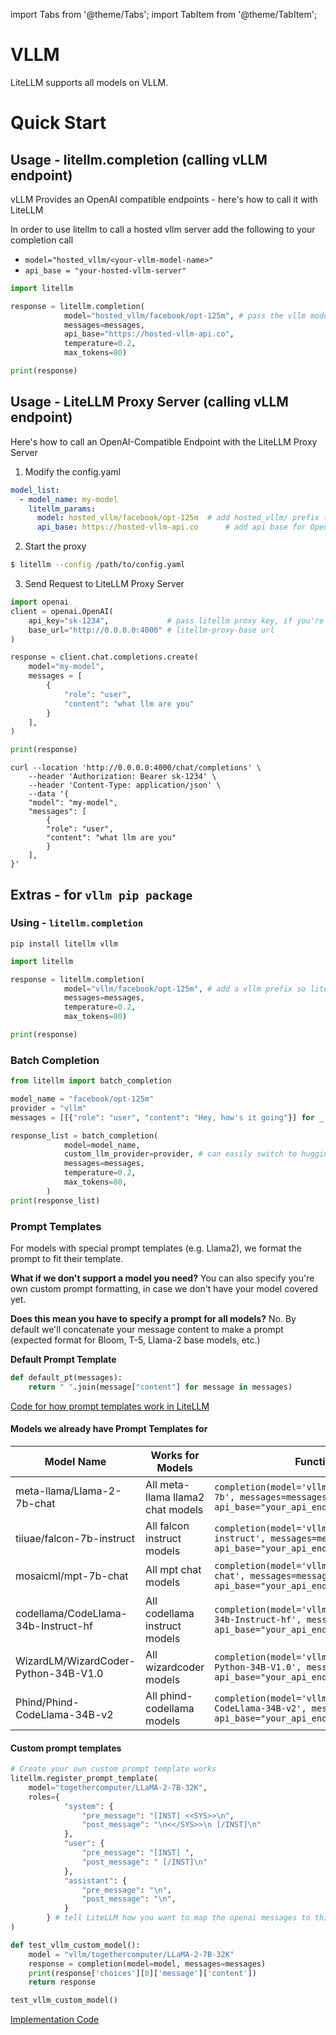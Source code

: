 import Tabs from '@theme/Tabs';
import TabItem from '@theme/TabItem';

# VLLM

LiteLLM supports all models on VLLM.

# Quick Start

## Usage - litellm.completion (calling vLLM endpoint)
vLLM Provides an OpenAI compatible endpoints - here's how to call it with LiteLLM 

In order to use litellm to call a hosted vllm server add the following to your completion call

* `model="hosted_vllm/<your-vllm-model-name>"` 
* `api_base = "your-hosted-vllm-server"`

```python
import litellm 

response = litellm.completion(
            model="hosted_vllm/facebook/opt-125m", # pass the vllm model name
            messages=messages,
            api_base="https://hosted-vllm-api.co",
            temperature=0.2,
            max_tokens=80)

print(response)
```


## Usage -  LiteLLM Proxy Server (calling vLLM endpoint)

Here's how to call an OpenAI-Compatible Endpoint with the LiteLLM Proxy Server

1. Modify the config.yaml 

  ```yaml
  model_list:
    - model_name: my-model
      litellm_params:
        model: hosted_vllm/facebook/opt-125m  # add hosted_vllm/ prefix to route as OpenAI provider
        api_base: https://hosted-vllm-api.co      # add api base for OpenAI compatible provider
  ```

2. Start the proxy 

  ```bash
  $ litellm --config /path/to/config.yaml
  ```

3. Send Request to LiteLLM Proxy Server

  <Tabs>

  <TabItem value="openai" label="OpenAI Python v1.0.0+">

  ```python
  import openai
  client = openai.OpenAI(
      api_key="sk-1234",             # pass litellm proxy key, if you're using virtual keys
      base_url="http://0.0.0.0:4000" # litellm-proxy-base url
  )

  response = client.chat.completions.create(
      model="my-model",
      messages = [
          {
              "role": "user",
              "content": "what llm are you"
          }
      ],
  )

  print(response)
  ```
  </TabItem>

  <TabItem value="curl" label="curl">

  ```shell
  curl --location 'http://0.0.0.0:4000/chat/completions' \
      --header 'Authorization: Bearer sk-1234' \
      --header 'Content-Type: application/json' \
      --data '{
      "model": "my-model",
      "messages": [
          {
          "role": "user",
          "content": "what llm are you"
          }
      ],
  }'
  ```
  </TabItem>

  </Tabs>


## Extras - for `vllm pip package`
### Using - `litellm.completion`

```
pip install litellm vllm
```
```python
import litellm 

response = litellm.completion(
            model="vllm/facebook/opt-125m", # add a vllm prefix so litellm knows the custom_llm_provider==vllm
            messages=messages,
            temperature=0.2,
            max_tokens=80)

print(response)
```


### Batch Completion

```python
from litellm import batch_completion

model_name = "facebook/opt-125m"
provider = "vllm"
messages = [[{"role": "user", "content": "Hey, how's it going"}] for _ in range(5)]

response_list = batch_completion(
            model=model_name, 
            custom_llm_provider=provider, # can easily switch to huggingface, replicate, together ai, sagemaker, etc.
            messages=messages,
            temperature=0.2,
            max_tokens=80,
        )
print(response_list)
```
### Prompt Templates

For models with special prompt templates (e.g. Llama2), we format the prompt to fit their template.

**What if we don't support a model you need?**
You can also specify you're own custom prompt formatting, in case we don't have your model covered yet. 

**Does this mean you have to specify a prompt for all models?**
No. By default we'll concatenate your message content to make a prompt (expected format for Bloom, T-5, Llama-2 base models, etc.)

**Default Prompt Template**
```python
def default_pt(messages):
    return " ".join(message["content"] for message in messages)
```

[Code for how prompt templates work in LiteLLM](https://github.com/BerriAI/litellm/blob/main/litellm/llms/prompt_templates/factory.py)


#### Models we already have Prompt Templates for

| Model Name                           | Works for Models                  | Function Call                                                                                                    |
|--------------------------------------|-----------------------------------|------------------------------------------------------------------------------------------------------------------|
| meta-llama/Llama-2-7b-chat           | All meta-llama llama2 chat models | `completion(model='vllm/meta-llama/Llama-2-7b', messages=messages, api_base="your_api_endpoint")`                |
| tiiuae/falcon-7b-instruct            | All falcon instruct models        | `completion(model='vllm/tiiuae/falcon-7b-instruct', messages=messages, api_base="your_api_endpoint")`            |
| mosaicml/mpt-7b-chat                 | All mpt chat models               | `completion(model='vllm/mosaicml/mpt-7b-chat', messages=messages, api_base="your_api_endpoint")`                 |
| codellama/CodeLlama-34b-Instruct-hf  | All codellama instruct models     | `completion(model='vllm/codellama/CodeLlama-34b-Instruct-hf', messages=messages, api_base="your_api_endpoint")`  |
| WizardLM/WizardCoder-Python-34B-V1.0 | All wizardcoder models            | `completion(model='vllm/WizardLM/WizardCoder-Python-34B-V1.0', messages=messages, api_base="your_api_endpoint")` |
| Phind/Phind-CodeLlama-34B-v2         | All phind-codellama models        | `completion(model='vllm/Phind/Phind-CodeLlama-34B-v2', messages=messages, api_base="your_api_endpoint")`         |

#### Custom prompt templates

```python 
# Create your own custom prompt template works 
litellm.register_prompt_template(
	model="togethercomputer/LLaMA-2-7B-32K",
	roles={
            "system": {
                "pre_message": "[INST] <<SYS>>\n",
                "post_message": "\n<</SYS>>\n [/INST]\n"
            },
            "user": { 
                "pre_message": "[INST] ",
                "post_message": " [/INST]\n"
            }, 
            "assistant": {
                "pre_message": "\n",
                "post_message": "\n",
            }
        } # tell LiteLLM how you want to map the openai messages to this model
)

def test_vllm_custom_model():
    model = "vllm/togethercomputer/LLaMA-2-7B-32K"
    response = completion(model=model, messages=messages)
    print(response['choices'][0]['message']['content'])
    return response

test_vllm_custom_model()
```

[Implementation Code](https://github.com/BerriAI/litellm/blob/6b3cb1898382f2e4e80fd372308ea232868c78d1/litellm/utils.py#L1414)

